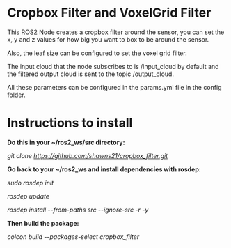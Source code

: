 # Cropbox Filter and VoxelGrid Filter

This ROS2 Node creates a cropbox filter around the sensor, you can set the x, y and z values for how big you want to box to be around the sensor. 

Also, the leaf size can be configured to set the voxel grid filter. 

The input cloud that the node subscribes to is /input_cloud by default and the filtered output cloud is sent to the topic /output_cloud. 

All these parameters can be configured in the params.yml file in the config folder.

# Instructions to install

**Do this in your ~/ros2_ws/src directory:**

_git clone https://github.com/shawns21/cropbox_filter.git_

**Go back to your ~/ros2_ws and install dependencies with rosdep:**

_sudo rosdep init_

_rosdep update_

_rosdep install --from-paths src --ignore-src -r -y_

**Then build the package:**

_colcon build --packages-select cropbox_filter_

